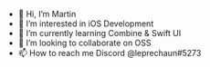 - 👋 Hi, I’m Martin
- 👀 I’m interested in iOS Development
- 🌱 I’m currently learning Combine & Swift UI
- 💞️ I’m looking to collaborate on OSS
- 📫 How to reach me Discord @leprechaun#5273
